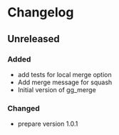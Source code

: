 # Changelog

## Unreleased

### Added

- add tests for local merge option
- Add merge message for squash
- Initial version of gg\_merge

### Changed

- prepare version 1.0.1
